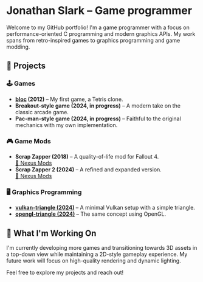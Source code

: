 # Jonathan Slark – Game programmer

Welcome to my GitHub portfolio! I'm a game programmer with a focus on performance-oriented C programming and modern graphics APIs. My work spans from retro-inspired games to graphics programming and game modding.

## 🚀 Projects

### 🕹️ Games
- **[bloc](https://github.com/jonathan-slark/bloc) (2012)** – My first game, a Tetris clone.
- **Breakout-style game (2024, in progress)** – A modern take on the classic arcade game.
- **Pac-man-style game (2024, in progress)** – Faithful to the original mechanics with my own implementation.

### 🎮 Game Mods
- **Scrap Zapper (2018)** – A quality-of-life mod for Fallout 4.  
  [🔗 Nexus Mods](https://www.nexusmods.com/fallout4/mods/32158)
- **Scrap Zapper 2 (2024)** – A refined and expanded version.  
  [🔗 Nexus Mods](https://www.nexusmods.com/fallout4/mods/77107)

### 🖥️ Graphics Programming
- **[vulkan-triangle (2024)](https://github.com/jonathan-slark/vulkan-triangle)** – A minimal Vulkan setup with a simple triangle.  
- **[opengl-triangle (2024)](https://github.com/jonathan-slark/opengl_triangle)** – The same concept using OpenGL.

## 🎯 What I'm Working On
I'm currently developing more games and transitioning towards 3D assets in a top-down view while maintaining a 2D-style gameplay experience. My future work will focus on high-quality rendering and dynamic lighting.

Feel free to explore my projects and reach out!

<!--
**jonathan-slark/jonathan-slark** is a ✨ _special_ ✨ repository because its `README.md` (this file) appears on your GitHub profile.

Here are some ideas to get you started:

- 🔭 I’m currently working on ...
- 🌱 I’m currently learning ...
- 👯 I’m looking to collaborate on ...
- 🤔 I’m looking for help with ...
- 💬 Ask me about ...
- 📫 How to reach me: ...
- 😄 Pronouns: ...
- ⚡ Fun fact: ...
-->
